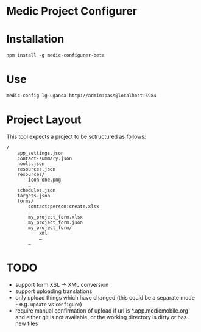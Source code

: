 Medic Project Configurer
========================


# Installation

	npm install -g medic-configurer-beta


# Use

	medic-config lg-uganda http://admin:pass@localhost:5984


# Project Layout

This tool expects a project to be sctructured as follows:

	/
		app_settings.json
		contact-summary.json
		nools.json
		resources.json
		resources/
			icon-one.png
			…
		schedules.json
		targets.json
		forms/
			contact:person:create.xlsx
			…
			my_project_form.xlsx
			my_project_form.json
			my_project_form/
				xml
				…
			…


# TODO

* support form XSL -> XML conversion
* support uploading translations
* only upload things which have changed (this could be a separate mode - e.g. `update` vs `configure`)
* require manual confirmation of upload if url is *.app.medicmobile.org and either git is not available, or the working directory is dirty or has new files
